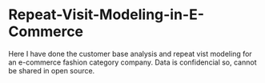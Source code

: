 # Repeat-Visit-Modeling-in-E-Commerce

Here I have done the customer base analysis and repeat vist modeling for an e-commerce fashion category company. Data is confidencial so, cannot be shared in open source.

